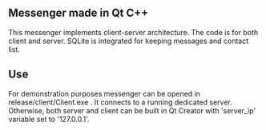 ## Messenger made in Qt C++

This messenger implements client-server architecture. The code is for both client and server. SQLite is integrated for keeping messages and contact list. 

## Use

For demonstration purposes messenger can be opened in release/client/Client.exe . It connects to a running dedicated server. Otherwise, both server and client can be built in Qt Creator with 'server_ip' variable set to '127.0.0.1'. 